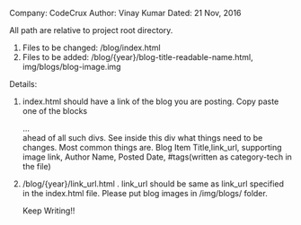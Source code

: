 Company: CodeCrux
Author: Vinay Kumar
Dated: 21 Nov, 2016

All path are relative to project root directory.

1. Files to be changed: /blog/index.html
2. Files to be added: /blog/{year}/blog-title-readable-name.html, img/blogs/blog-image.img

Details:

 1. index.html should have a link of the blog you are posting. Copy paste one of the blocks <div class="col-md-4 col-sm-6">...</div> ahead of all such divs. See inside this div what things need to be changes. Most common things are. Blog Item Title,link_url, supporting image link, Author Name, Posted Date, #tags(written as category-tech in the file)

 2. /blog/{year}/link_url.html . link_url should be same as link_url specified in the index.html file.
    Please put blog images in /img/blogs/ folder.



    Keep Writing!!
